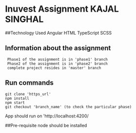 # Inuvest Assignment KAJAL SINGHAL

##Technology Used
	Angular
	HTML
	TypeScript
	SCSS

## Information about the assignment
	 Phase1 of the assignment is in 'phase1' branch
	 Phase2 of the assignment is in 'phase2' branch
	 complete project resides in 'master' branch
## Run commands
	git clone 'https_url'
	npm install
	npm start
	git checkout 'branch_name' (to check the particular phase)
App should run on 'http://localhost:4200/

##Pre-requisite
	node should be installed

